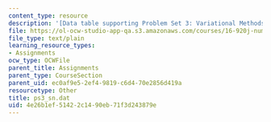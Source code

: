 ```yaml
---
content_type: resource
description: '[Data table supporting Problem Set 3: Variational Methods]'
file: https://ol-ocw-studio-app-qa.s3.amazonaws.com/courses/16-920j-numerical-methods-for-partial-differential-equations-sma-5212-spring-2003/4e26b1ef51422c1490eb71f3d243879e_ps3_sn.dat
file_type: text/plain
learning_resource_types:
- Assignments
ocw_type: OCWFile
parent_title: Assignments
parent_type: CourseSection
parent_uid: ec0af9e5-2ef4-9819-c6d4-70e2856d419a
resourcetype: Other
title: ps3_sn.dat
uid: 4e26b1ef-5142-2c14-90eb-71f3d243879e
---
```

